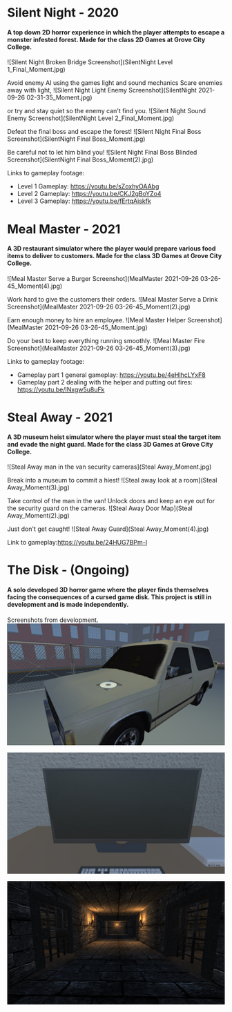 # Silent Night - 2020
#### A top down 2D horror experience in which the player attempts to escape a monster infested forest. Made for the class 2D Games at Grove City College.
![Silent Night Broken Bridge Screenshot](SilentNight Level 1_Final_Moment.jpg)

Avoid enemy AI using the games light and sound mechanics
Scare enemies away with light,
![Silent Night Light Enemy Screenshot](SilentNight 2021-09-26 02-31-35_Moment.jpg)

or try and stay quiet so the enemy can't find you.
![Silent Night Sound Enemy Screenshot](SilentNight Level 2_Final_Moment.jpg)

Defeat the final boss and escape the forest!
![Silent Night Final Boss Screenshot](SilentNight Final Boss_Moment.jpg)

Be careful not to let him blind you!
![Silent Night Final Boss Blinded Screenshot](SilentNight Final Boss_Moment(2).jpg)

Links to gameplay footage:
* Level 1 Gameplay: https://youtu.be/sZoxhyOAAbg
* Level 2 Gameplay: https://youtu.be/CKJ2gBoYZo4
* Level 3 Gameplay: https://youtu.be/fErtqAiskfk

# Meal Master - 2021
#### A 3D restaurant simulator where the player would prepare various food items to deliver to customers. Made for the class 3D Games at Grove City College.
![Meal Master Serve a Burger Screenshot](MealMaster 2021-09-26 03-26-45_Moment(4).jpg)

Work hard to give the customers their orders.
![Meal Master Serve a Drink Screenshot](MealMaster 2021-09-26 03-26-45_Moment(2).jpg)

Earn enough money to hire an employee.
![Meal Master Helper Screenshot](MealMaster 2021-09-26 03-26-45_Moment.jpg)

Do your best to keep everything running smoothly.
![Meal Master Fire Screenshot](MealMaster 2021-09-26 03-26-45_Moment(3).jpg)

Links to gameplay footage:
* Gameplay part 1 general gameplay: https://youtu.be/4eHlhcLYxF8
* Gameplay part 2 dealing with the helper and putting out fires: https://youtu.be/INxgw5u8uFk

# Steal Away - 2021
#### A 3D museum heist simulator where the player must steal the target item and evade the night guard. Made for the class 3D Games at Grove City College.
![Steal Away man in the van security cameras](Steal Away_Moment.jpg)

Break into a museum to commit a hiest!
![Steal away look at a room](Steal Away_Moment(3).jpg)

Take control of the man in the van! Unlock doors and keep an eye out for the security guard on the cameras.
![Steal Away Door Map](Steal Away_Moment(2).jpg)

Just don't get caught!
![Steal Away Guard](Steal Away_Moment(4).jpg)

Link to gameplay:https://youtu.be/24HUG7BPm-I

# The Disk - (Ongoing)
#### A solo developed 3D horror game where the player finds themselves facing the consequences of a cursed game disk. This project is still in development and is made independently.

Screenshots from development.
![The Disk Disk on the Car](TheDiskCarScreenshot.jpg)

![The Disk Computer](TheDiskComputerScreenshot.jpg)

![The Disk The Dungeon](TheDiskDungeon.jpg)
